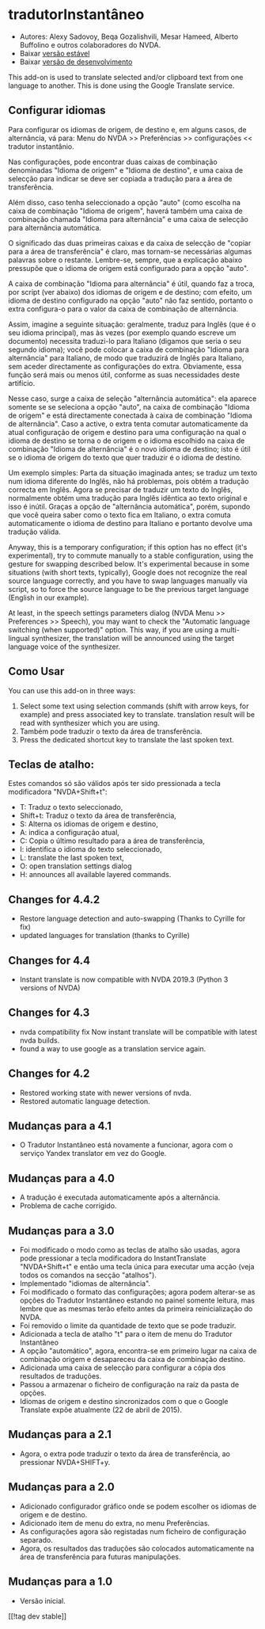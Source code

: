 # tradutorInstantâneo #

* Autores: Alexy Sadovoy, Beqa Gozalishvili, Mesar Hameed, Alberto Buffolino
  e outros colaboradores do NVDA.
* Baixar [versão estável][1]
* Baixar [versão de desenvolvimento][2]

This add-on is used to translate selected and/or clipboard text from one
language to another.  This is done using the Google Translate service.

## Configurar idiomas ##
Para configurar os idiomas de origem, de destino e, em alguns casos, de alternância, vá para: Menu do NVDA >> Preferências >> configurações << tradutor instantânio.

Nas configurações, pode encontrar duas caixas de combinação denominadas
"Idioma de origem" e "Idioma de destino", e uma caixa de selecção para
indicar se deve ser copiada a tradução para a área de transferência.

Além disso, caso tenha seleccionado a opção "auto" (como escolha na caixa de
combinação "Idioma de origem", haverá também uma caixa de combinação chamada
"Idioma para alternância" e uma caixa de selecção para alternância
automática.

O significado das duas primeiras caixas e da caixa de selecção de "copiar
para a área de transferência" é claro, mas tornam-se necessárias algumas
palavras sobre o restante. Lembre-se, sempre, que a explicação abaixo
pressupõe que o idioma de origem está configurado para a opção "auto".

A caixa de combinação "Idioma para alternância" é útil, quando faz a troca,
por script (ver abaixo) dos idiomas de origem e de destino; com efeito, um
idioma de destino configurado na opção "auto" não faz sentido, portanto o
extra configura-o para o valor da caixa de combinação de alternância.

Assim, imagine a seguinte situação: geralmente, traduz para Inglês (que é o
seu idioma principal), mas às vezes (por exemplo quando escreve um
documento) necessita traduzi-lo para Italiano (digamos que seria o seu
segundo idioma); você pode colocar a caixa de combinação "Idioma para
alternância" para Italiano, de modo que traduzirá de Inglês para Italiano,
sem aceder directamente as configurações do extra. Obviamente, essa função
será mais ou menos útil, conforme as suas necessidades deste artifício.

Nesse caso, surge a caixa de seleção "alternância automática": ela aparece
somente se se seleciona a opção "auto", na caixa de combinação "Idioma de
origem" e está directamente conectada à caixa de combinação "Idioma de
alternância". Caso a active, o extra tenta comutar automaticamente da atual
configuração de origem e destino para uma configuração na qual o idioma de
destino se torna o de origem e o idioma escolhido na caixa de combinação
"Idioma  de alternância" é o novo idioma de destino; isto é útil se o idioma
de origem do texto que quer traduzir é o idioma de destino.

Um exemplo simples: Parta da situação imaginada antes; se traduz um texto
num idioma diferente do Inglês, não há problemas, pois obtém a tradução
correcta em Inglês. Agora se precisar de traduzir um texto do Inglês,
normalmente obtém uma tradução para Inglês idêntica ao texto original e isso
é inútil. Graças a opção de "alternância automática", porém, supondo que
você queira saber como o texto fica em Italiano, o extra comuta
automaticamente o idioma de destino para Italiano e portanto devolve uma
tradução válida.

Anyway, this is a temporary configuration; if this option has no effect
(it's experimental), try to commute manually to a stable configuration,
using the gesture for swapping described below. It's experimental because in
some situations (with short texts, typically), Google does not recognize the
real source language correctly, and you have to swap languages manually via
script, so to force the source language to be the previous target language
(English in our example).

At least, in the speech settings parameters dialog (NVDA Menu >> Preferences >> Speech), you may want to check the "Automatic language switching (when supported)" option. This way, if you are using a multi-lingual synthesizer, the translation will be announced using the target language voice of the synthesizer.

## Como Usar ##
You can use this add-on in three ways:

1. Select some text using selection commands (shift with arrow keys, for
   example) and press associated key to translate. translation result will
   be read with synthesizer which you are using.
2. Também pode traduzir o texto da área de transferência.
3. Press the dedicated shortcut key to translate the last spoken text.

## Teclas de atalho: ##
Estes comandos só são válidos após ter sido pressionada a tecla modificadora
"NVDA+Shift+t":

* T: Traduz o texto seleccionado,
* Shift+t: Traduz o texto da área de transferência,
* S: Alterna os idiomas de origem e destino,
* A: indica a configuração atual,
* C: Copia o último resultado para a área de transferência,
* I: identifica o idioma do texto seleccionado,
* L: translate the last spoken text,
* O: open translation settings dialog
* H: announces all available layered commands.

## Changes for 4.4.2 ##
* Restore language detection and auto-swapping (Thanks to Cyrille for fix)
* updated languages for translation (thanks to Cyrille)

## Changes for 4.4 ##
* Instant translate is now compatible with NVDA 2019.3 (Python 3 versions of
  NVDA)

## Changes for 4.3 ##
* nvda compatibility fix Now instant translate will be compatible with
  latest nvda builds.
* found a way to use google as a translation service again.

## Changes for 4.2 ##
* Restored working state with newer versions of nvda.
* Restored automatic language detection.

## Mudanças para a 4.1 ##
* O Tradutor Instantâneo está novamente a funcionar, agora com o serviço
  Yandex translator em vez do Google.

## Mudanças para a 4.0 ##
* A tradução é executada automaticamente após a alternância.
* Problema de cache corrigido.

## Mudanças para a 3.0 ##
* Foi modificado o modo como as teclas de atalho são usadas, agora pode
  pressionar a tecla modificadora do InstantTranslate "NVDA+Shift+t" e então
  uma tecla única para executar uma acção (veja todos os comandos na secção
  "atalhos").
* Implementado "idiomas de alternância".
* Foi modificado o formato das configurações; agora podem alterar-se as
  opções do Tradutor Instantâneo estando no painel somente leitura, mas
  lembre que as mesmas terão efeito antes da primeira reinicialização do
  NVDA.
* Foi removido o limite da quantidade de texto que se pode traduzir.
* Adicionada a tecla de atalho "t" para o item de menu do Tradutor
  Instantâneo
* A opção "automático", agora, encontra-se em primeiro lugar na caixa de
  combinação origem e desapareceu da caixa de combinação destino.
* Adicionada uma caixa de selecção para configurar a cópia dos resultados de
  traduções.
* Passou a armazenar o ficheiro de configuração na raíz da pasta de opções.
* Idiomas de origem e destino sincronizados com o que o Google Translate
  expõe atualmente (22 de abril de 2015).


## Mudanças para a 2.1 ##
* Agora, o extra pode traduzir o texto da área de transferência, ao
  pressionar NVDA+SHIFT+y.

## Mudanças para a 2.0 ##
* Adicionado configurador gráfico onde se podem escolher os idiomas de
  origem e de destino.
* Adicionado item de menu do extra, no menu Preferências.
* As configurações agora são registadas num ficheiro de configuração
  separado.
* Agora, os resultados das traduções são colocados automaticamente na área
  de transferência para futuras manipulações.

## Mudanças para a 1.0 ##
* Versão inicial.


[[!tag dev stable]]

[1]: https://addons.nvda-project.org/files/get.php?file=it

[2]: https://addons.nvda-project.org/files/get.php?file=it-dev
